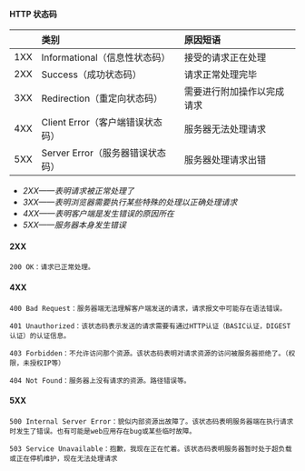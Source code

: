 #### HTTP 状态码

|  | 类别 | 原因短语 |
| :-----| :---- | :---- |
| 1XX | Informational（信息性状态码） | 接受的请求正在处理 |
| 2XX | Success（成功状态码）| 请求正常处理完毕 |
| 3XX | Redirection（重定向状态码）| 需要进行附加操作以完成请求 |
| 4XX | Client Error（客户端错误状态码）| 服务器无法处理请求 |
| 5XX | Server Error（服务器错误状态码）| 服务器处理请求出错 |

* *2XX——表明请求被正常处理了*
* *3XX——表明浏览器需要执行某些特殊的处理以正确处理请求*
* *4XX——表明客户端是发生错误的原因所在*
* *5XX——服务器本身发生错误*

#### 2XX
```
200 OK：请求已正常处理。
```

#### 4XX

```
400 Bad Request：服务器端无法理解客户端发送的请求，请求报文中可能存在语法错误。

401 Unauthorized：该状态码表示发送的请求需要有通过HTTP认证（BASIC认证，DIGEST认证）的认证信息。

403 Forbidden：不允许访问那个资源。该状态码表明对请求资源的访问被服务器拒绝了。（权限，未授权IP等）

404 Not Found：服务器上没有请求的资源。路径错误等。
```

#### 5XX
```
500 Internal Server Error：貌似内部资源出故障了。该状态码表明服务器端在执行请求时发生了错误。也有可能是web应用存在bug或某些临时故障。

503 Service Unavailable：抱歉，我现在正在忙着。该状态码表明服务器暂时处于超负载或正在停机维护，现在无法处理请求
```